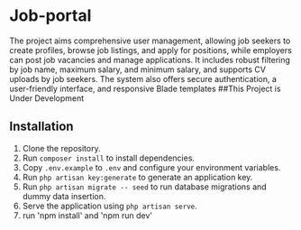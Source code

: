 # Job-portal
The project aims comprehensive user management, allowing job seekers to create profiles, browse job listings, and apply for positions, while employers can post job vacancies and manage applications. It includes robust filtering by job name, maximum salary, and minimum salary, and supports CV uploads by job seekers. The system also offers secure authentication, a user-friendly interface, and responsive Blade templates
##This Project is Under Development
## Installation

1. Clone the repository.
2. Run `composer install` to install dependencies.
3. Copy `.env.example` to `.env` and configure your environment variables.
4. Run `php artisan key:generate` to generate an application key.
5. Run `php artisan migrate -- seed` to run database migrations and dummy data insertion.
6. Serve the application using `php artisan serve`.
7. run 'npm install' and 'npm run dev'
